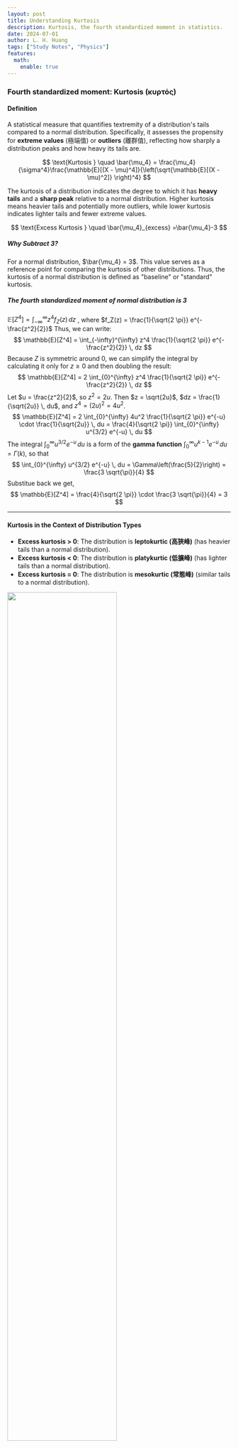 ```yaml
---
layout: post
title: Understanding Kurtosis
description: Kurtosis, the fourth standardized moment in statistics.
date: 2024-07-01
author: L. H. Huang
tags: ["Study Notes", "Physics"]
features:
  math:
    enable: true
---
```


### Fourth standardized moment: Kurtosis (κυρτός)

#### Definition
A statistical measure that quantifies textremity of a distribution's tails compared to a normal distribution. Specifically, it assesses the propensity for **extreme values** (極端值) or **outliers** (離群值), reflecting how sharply a distribution peaks and how heavy its tails are. 

$$
\text{Kurtosis } \quad  \bar{\mu_4} = \frac{\mu_4}{\sigma^4}\frac{\mathbb{E}[(X - \mu)^4]}{\left(\sqrt{\mathbb{E}[(X - \mu)^2]} \right)^4}
$$

The kurtosis of a distribution indicates the degree to which it has **heavy tails** and a **sharp peak** relative to a normal distribution. Higher kurtosis means heavier tails and potentially more outliers, while lower kurtosis indicates lighter tails and fewer extreme values.
   
$$
\text{Excess Kurtosis } \quad   \bar{\mu_4}_{excess} =\bar{\mu_4}-3
$$

##### Why Subtract 3?

For a normal distribution, $\bar{\mu_4} = 3$. This value serves as a reference point for comparing the kurtosis of other distributions. Thus, the kurtosis of a normal distribution is defined as "baseline" or "standard" kurtosis.

##### The fourth standardized moment of normal distribution is 3

$\mathbb{E}[Z^4] = \int_{-\infty}^{\infty} z^4 f_Z(z) \, dz$ , where $f_Z(z) = \frac{1}{\sqrt{2 \pi}} e^{-\frac{z^2}{2}}$
Thus, we can write:
$$
\mathbb{E}[Z^4] = \int_{-\infty}^{\infty} z^4 \frac{1}{\sqrt{2 \pi}} e^{-\frac{z^2}{2}} \, dz
$$
Because $Z$ is symmetric around 0,  we can simplify the integral by calculating it only for $z \geq 0$ and then doubling the result:
$$
\mathbb{E}[Z^4] = 2 \int_{0}^{\infty} z^4 \frac{1}{\sqrt{2 \pi}} e^{-\frac{z^2}{2}} \, dz
$$
Let $u = \frac{z^2}{2}$, so $z^2 = 2u$. Then $z = \sqrt{2u}$, $dz = \frac{1}{\sqrt{2u}} \, du$, and $z^4 = (2u)^2 = 4u^2$.
$$
\mathbb{E}[Z^4] = 2 \int_{0}^{\infty} 4u^2 \frac{1}{\sqrt{2 \pi}} e^{-u} \cdot \frac{1}{\sqrt{2u}} \, du = \frac{4}{\sqrt{2 \pi}} \int_{0}^{\infty} u^{3/2} e^{-u} \, du
$$
The integral $\int_{0}^{\infty} u^{3/2} e^{-u} \, du$ is a form of the **gamma function** $\int_{0}^{\infty} u^{k-1} e^{-u} \, du = \Gamma(k)$, so that
$$
\int_{0}^{\infty} u^{3/2} e^{-u} \, du = \Gamma\left(\frac{5}{2}\right) = \frac{3 \sqrt{\pi}}{4}
$$
Substitue back we get, 
$$
\mathbb{E}[Z^4] = \frac{4}{\sqrt{2 \pi}} \cdot \frac{3 \sqrt{\pi}}{4} = 3
$$

---

#### Kurtosis in the Context of Distribution Types

- **Excess kurtosis > 0**: The distribution is **leptokurtic (高狹峰)** (has heavier tails than a normal distribution).
- **Excess kurtosis < 0**: The distribution is **platykurtic (低擴峰)** (has lighter tails than a normal distribution).
- **Excess kurtosis = 0**: The distribution is **mesokurtic (常態峰)** (similar tails to a normal distribution).

<p>
  <img src="https://hackmd.io/_uploads/HkCnPbgK0.png", style="width: 70%;"/>
</p>

> * Normal Distribution (Mesokurtic): $f(x) = \frac{1}{\sqrt{2 \pi \sigma^2}} e^{-\frac{(x - \mu)^2}{2 \sigma^2}}$
> * Gamma Distribution (Leptokurtic): $f(x) = \frac{(x - \text{loc})^{\alpha - 1} e^{-(x - \text{loc}) / \text{scale}}}{\text{scale}^\alpha \, \Gamma(\alpha)}$, where $\alpha = 2.5$, $\text{loc} = 0$, and $\text{scale} = 1$.
> * Exponential Distribution (Platykurtic):$f(x) = \frac{1}{\text{scale}} e^{-x / \text{scale}}$, where $\text{scale} = 1$

#### Outliers and extreme value

Outliers can skew the mean and standard deviation. Extreme values affect the shape of the data distribution.
![image](https://hackmd.io/_uploads/SkvgFZxY0.png)
[(Source)](https://web.pdx.edu/~stipakb/download/PA551/boxplot.html)

The folloing example demonstrates the impact that outliers can have on a dataset’s statistical measures:
* Mean and variance are sensitive to outliers, as extreme values shift the average and increase spread.
* Skewness is affected by the presence of asymmetrically placed outliers, leading to a leftward skew in this case.
* Kurtosis increases sharply with outliers, reflecting heavier tails and more extreme values.

![image](https://hackmd.io/_uploads/rkf0iwmzkx.png)

#### Bound with skewness

A theoretical bound that connects kurtosis and skewness is given by **Pearson’s inequality**, which provides a minimum kurtosis value for a given level of skewness. Specifically, this bound states:
$$
\bar{\mu_4} \geq 1 + \bar{\mu_3}^2
$$

This bound serves as a constraint on the possible values of kurtosis for a given skewness, meaning:

- **Low Skewness**: If skewness is close to zero, indicating a symmetric distribution, then kurtosis must be at least 1. This minimum is consistent with the normal distribution's kurtosis of 3 (or excess kurtosis of 0).
- **High Skewness**: For distributions with high skewness, kurtosis must increase as well, indicating heavier tails or more extreme values to accommodate the asymmetry. This is commonly seen in distributions with high outliers.

![image](https://hackmd.io/_uploads/rJmZ3iQfJl.png)

---

#### Probability Plot

A **P–P plot** (Probability–Probability plot) is used to compare two cumulative distribution functions (CDFs), $F(z)$ and $G(z)$, by plotting their values against each other as the variable $z$ ranges from $-\infty$ to $+\infty$. This plot helps to assess how closely two distributions match, or to visually assess whether a dataset follows a specific distribution (e.g., normal, exponential, etc.).

Take the above sample for example, let the one without outlier be $F(z)$ (In this case, normal distribution) and the other with outlier be $G(z)$. We calculate the CDF of both $F(z)$ and $G(z)$ with proper range of $z$ values over the domain of the data ([$-\infty$, $+\infty$] or [${X}_{min}$, ${X}_{max}$]). The CDF always lies in the range $[0, 1]$. For each $z$, the P-P plot plots the pair $(F(z), G(z))$ and a 45° line for comparison, $(F(z)= G(z))$.

![image](https://hackmd.io/_uploads/r1R-6zcz1e.png)

**Common Types of P-P Plots**

| Distribution  | **PDF**  | **CDF** |
|-----|-----|-----|
| Normal | $f(x) = \frac{1}{\sqrt{2\pi\sigma^2}} e^{-\frac{(x - \mu)^2}{2\sigma^2}}$                                                                      | $F(x) = \frac{1}{2} \left[ 1 + \text{erf} \left( \frac{x - \mu}{\sqrt{2}\sigma} \right) \right]$              |
| Exponential | $f(x) = \lambda e^{-\lambda x}$                                                                                                              | $F(x) = 1 - e^{-\lambda x}$                                                                                  |
| Weibull  | $f(x) = \frac{c}{\lambda} \left( \frac{x}{\lambda} \right)^{c-1} e^{-\left( \frac{x}{\lambda} \right)^c}$                                          | $F(x) = 1 - e^{-\left( \frac{x}{\lambda} \right)^c}$                                                         |

![image](https://hackmd.io/_uploads/S1y4fQ5zyg.png)

> (1) Empirical distributions is created by `numpy` using 1,000 random sampling. Ex. `data_normal = np.random.normal(loc=0, scale=1, size=1000)`
> (2) Theoretical distributions is created from `scipy.stats` by (`norm`, `expon`,`weibull_min(1.5)`) . 

**Case Studies**


![image](https://hackmd.io/_uploads/rJgOa79Mkg.png)

|  | Skewness | Kurtosis |
| -------- | -------- | -------- |
| Case 1: Normal    | 0.12     | 0.07     |
| Case 2: Right-skewed ( Concave upward )     | 0.07     | 0.61    |
| Case 3: Left-skewed (Concave downward)     | -0.72     | 0.18     |
| Case 4: Heavy tails (leptokurtic)     | 1.64     | 34.43     |
| Case 5: Light tails (platykurtic)     | -0.03     |-1.19     |
| Case 6: Outliers     |-2.83    | 71.64     |


#### Quantile-Quantile Plot

Both P-P (Probability-Probability) plots and Q-Q (Quantile-Quantile) plots are graphical tools for assessing how closely a dataset matches a theoretical distribution or how two distributions compare. While P-P plots compare cumulative probabilities (CDFs), Q-Q plots compare quantiles. 

**Quantile (分位數)**
A quantile is a cutoff value such that a given percentage of the data lies below it. For example: The $50^{\text{th}}$ quantile (median) is the value below which 50% of the data lies.

To plot QQ-plot, first we sort the $n$ data points: $x_1, x_2, \ldots, x_n$ in ascending order: $x_{(1)} \leq x_{(2)} \leq \ldots \leq x_{(n)}$. These are the **empirical quantiles**. Then assign a cumulative probability $p_i$ to each data point: $p_i = \frac{i - 0.5}{n}, \quad i = 1, 2, \ldots, n$. For the same cumulative probabilities $p_i$, compute the **theoretical quantiles** from the specified theoretical distribution using its inverse CDF: $Q_i^{\text{theoretical}} = F_{\text{theoretical}}^{-1}(p_i)$. Finally pair quantiles: For each $i$, create a pair of points $(Q_i^{\text{theoretical}}, x_{(i)})$. These pairs will form the Q-Q plot.

By Python, this can be calculated directly by `from scipy.stats import probplot` 

![image](https://hackmd.io/_uploads/HkXloEcfJe.png)


---

#### Advanced Concepts Related to Kurtosis (To be continued)

   - **Maximum Entropy Principle**:
       The **Maximum Entropy Principle** provides a theoretical foundation for why the normal distribution is often assumed in many real-world applications, as it represents the most unbiased distribution given limited information. However, **kurtosis** reveals how data deviates from this assumption, especially in terms of tail behavior and the likelihood of extreme values. Understanding these deviations helps analysts identify underlying factors that influence the data, and adjust models accordingly to capture the full range of outcomes, especially in scenarios involving high risk or uncertainty.
       
   - **The 4th Cumulant**:
       The 4th cumulant, $\kappa_4$, isolates the excess kurtosis of a distribution, offering a clear measure of how its shape deviates from normality. While the 4th moment provides a general view of tails and peak, the cumulant refines this understanding by focusing on intrinsic distribution characteristics. This makes the 4th cumulant a valuable tool in areas like statistical testing, model validation, and risk analysis.
